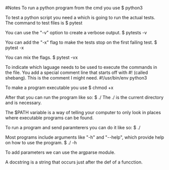 #Notes
To run a python program from the cmd you use
    $ python3 <program file>

To test a python script you need a <test file> which is going to run the actual tests.
The command to test files is
    $ pytest <test fiel>

You can use the "-v" option to create a verbose output.
    $ pytests -v <test file>

You can add the "-x" flag to make the tests stop on the first failing test.
    $ pytest -x <test file>

You can mix the flags.
    $ pytest -vx <test file>

To indicate which laguage needs to be used to execute the commands in the file. You add a special comment line that starts off with #! (called shebang).
This is the comment I might need.
    #!/usr/bin/env python3

To make a program executable you use
    $ chmod +x <program file>

After that you can run the program like so:
    $ ./<program file>
The ./ is the current directory and is necessary.

The $PATH variable is a way of telling your computer to only look in places where executable programs can be found.

To run a program and send paramterers you can do it like so:
    $ ./<program file> <parameters>

Most programs include arguments like "-h" and "--help", which provide help on how to use the program.
    $ ./<program file> -h <parameters>

To add parameters we can use the argparse module.

A docstring is a string that occurs just after the def of a funcction.
